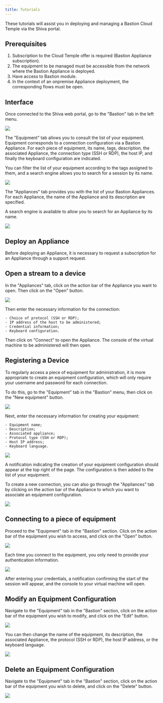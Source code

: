 ```yaml
---
title: Tutorials
---
```


These tutorials will assist you in deploying and managing a Bastion Cloud Temple via the Shiva portal.

## Prerequisites
1. Subscription to the Cloud Temple offer is required (Bastion Appliance subscription).
2. The equipment to be managed must be accessible from the network where the Bastion Appliance is deployed.
3. Have access to Bastion module.
4. In the context of an onpremise Appliance deployment, the corresponding flows must be open.

## Interface
Once connected to the Shiva web portal, go to the "Bastion" tab in the left menu.

![](images/sessions.png)

The "Equipment" tab allows you to consult the list of your equipment. Equipment corresponds to a connection configuration via a Bastion Appliance. For each piece of equipment, its name, tags, description, the associated Appliance, the connection type (SSH or RDP), the host IP, and finally the keyboard configuration are indicated.

You can filter the list of your equipment according to the tags assigned to them, and a search engine allows you to search for a session by its name.

![](images/sessions2.png)

The "Appliances" tab provides you with the list of your Bastion Appliances. For each Appliance, the name of the Appliance and its description are specified.

A search engine is available to allow you to search for an Appliance by its name.

![](images/appliances.png)

## Deploy an Appliance
Before deploying an Appliance, it is necessary to request a subscription for an Appliance through a support request.

## Open a stream to a device
In the "Appliances" tab, click on the action bar of the Appliance you want to open. Then click on the "Open" button.

![](images/ouvrir_appliance.png)

Then enter the necessary information for the connection:

    - Choice of protocol (SSH or RDP);
    - IP address of the host to be administered;
    - Credential information;
    - Keyboard configuration.

Then click on "Connect" to open the Appliance. The console of the virtual machine to be administered will then open.

## Registering a Device
To regularly access a piece of equipment for administration, it is more appropriate to create an equipment configuration, which will only require your username and password for each connection.

To do this, go to the "Equipment" tab in the "Bastion" menu, then click on the "New equipment" button.

![](images/creer_session.png)

Next, enter the necessary information for creating your equipment:

    - Equipment name;
    - Description;
    - Associated appliance;
    - Protocol type (SSH or RDP);
    - Host IP address;
    - Keyboard language.

![](images/creer_session2.png)

A notification indicating the creation of your equipment configuration should appear at the top right of the page. The configuration is then added to the list of your equipment.

To create a new connection, you can also go through the "Appliances" tab by clicking on the action bar of the Appliance to which you want to associate an equipment configuration.

![](images/creer_session3.png)

## Connecting to a piece of equipment

Proceed to the "Equipment" tab in the "Bastion" section. Click on the action bar of the equipment you wish to access, and click on the "Open" button.

![](images/ouvrir_session.png)

Each time you connect to the equipment, you only need to provide your authentication information.

![](images/ouvrir_session2.png)

After entering your credentials, a notification confirming the start of the session will appear, and the console to your virtual machine will open.

## Modify an Equipment Configuration
Navigate to the "Equipment" tab in the "Bastion" section, click on the action bar of the equipment you wish to modify, and click on the "Edit" button.

![](images/modifier_session.png)

You can then change the name of the equipment, its description, the associated Appliance, the protocol (SSH or RDP), the host IP address, or the keyboard language.

![](images/modifier_session2.png)

## Delete an Equipment Configuration
Navigate to the "Equipment" tab in the "Bastion" section, click on the action bar of the equipment you wish to delete, and click on the "Delete" button.

![](images/supprimer_session.png)